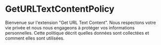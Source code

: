 # GetURLTextContentPolicy
Bienvenue sur l'extension "Get URL Text Content". Nous respectons votre vie privée et nous nous engageons à protéger vos informations personnelles. Cette politique décrit quelles données sont collectées et comment elles sont utilisées.
